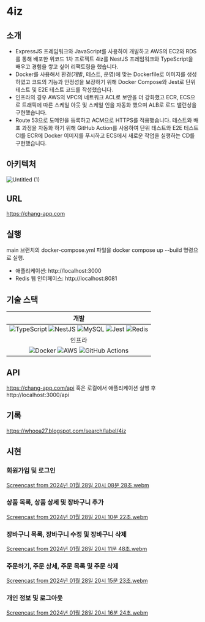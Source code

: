 # 4iz

## 소개
- ExpressJS 프레임워크와 JavaScript를 사용하여 개발하고 AWS의 EC2와 RDS를 통해 배포한 위코드 1차 프로젝트 4iz를 NestJS 프레임워크와 TypeScript을 배우고 경험을 쌓고 싶어 리팩토링을 했습니다.
- Docker를 사용해서 환경(개발, 테스트, 운영)에 맞는 Dockerfile로 이미지를 생성하였고 코드의 기능과 안정성을 보장하기 위해 Docker Compose와 Jest로 단위 테스트 및 E2E 테스트 코드를 작성했습니다.
- 인프라의 경우 AWS의 VPC의 네트워크 ACL로 보안을 더 강화했고 ECR, ECS으로 트래픽에 따른 스케일 아웃 및 스케일 인을 자동화 했으며 ALB로 로드 밸런싱을 구현했습니다.
- Route 53으로 도메인을 등록하고 ACM으로 HTTPS를 적용했습니다. 테스트와 배포 과정을 자동화 하기 위해 GitHub Action를 사용하여 단위 테스트와 E2E 테스트 CI를 ECR에 Docker 이미지를 푸시하고 ECS에서 새로운 작업을 실행하는 CD를 구현했습니다.

## 아키텍처
![Untitled (1)](https://github.com/Chang9601/4iz/assets/79137839/9d7ac052-3fc9-41e0-a685-12933f9cd4f5)

## URL
https://chang-app.com

## 실행
main 브랜치의 docker-compose.yml 파일을 docker compose up --build 명령으로 실행.
- 애플리케이션: http://localhost:3000
- Redis 웹 인터페이스: http://localhost:8081

## 기술 스택
|개발|
| :----: |
|![TypeScript](https://img.shields.io/badge/typescript-%23007ACC.svg?style=for-the-badge&logo=typescript&logoColor=white) ![NestJS](https://img.shields.io/badge/nestjs-%23E0234E.svg?style=for-the-badge&logo=nestjs&logoColor=white) ![MySQL](https://img.shields.io/badge/mysql-%2300f.svg?style=for-the-badge&logo=mysql&logoColor=white) ![Jest](https://img.shields.io/badge/-jest-%23C21325?style=for-the-badge&logo=jest&logoColor=white) ![Redis](https://img.shields.io/badge/redis-%23DD0031.svg?style=for-the-badge&logo=redis&logoColor=white)|
|인프라|
|![Docker](https://img.shields.io/badge/docker-%230db7ed.svg?style=for-the-badge&logo=docker&logoColor=white) ![AWS](https://img.shields.io/badge/AWS-%23FF9900.svg?style=for-the-badge&logo=amazon-aws&logoColor=white) ![GitHub Actions](https://img.shields.io/badge/github%20actions-%232671E5.svg?style=for-the-badge&logo=githubactions&logoColor=white)|

## API
https://chang-app.com/api 혹은 로컬에서 애플리케이션 실행 후 http://localhost:3000/api

## 기록
https://whooa27.blogspot.com/search/label/4iz

## 시현
### 회원가입 및 로그인
[Screencast from 2024년 01월 28일 20시 08분 28초.webm](https://github.com/Chang9601/4iz/assets/79137839/8dd4ee88-5105-4709-92fd-6600b4ec5a46)

### 상품 목록, 상품 상세 및 장바구니 추가
[Screencast from 2024년 01월 28일 20시 10분 22초.webm](https://github.com/Chang9601/4iz/assets/79137839/a6307e8e-ad83-4070-be73-c1b583a4e512)

### 장바구니 목록, 장바구니 수정 및 장바구니 삭제
[Screencast from 2024년 01월 28일 20시 11분 48초.webm](https://github.com/Chang9601/4iz/assets/79137839/cba30155-2d9e-4485-be2d-7081e2218903)

### 주문하기, 주문 상세, 주문 목록 및 주문 삭제
[Screencast from 2024년 01월 28일 20시 15분 23초.webm](https://github.com/Chang9601/4iz/assets/79137839/74c2ef66-e548-4af6-9cf3-4ed463c74043)

### 개인 정보 및 로그아웃
[Screencast from 2024년 01월 28일 20시 16분 24초.webm](https://github.com/Chang9601/4iz/assets/79137839/4721936b-5322-4fb6-82fb-09ba0d35a1ab)
